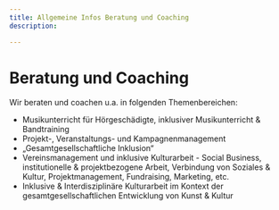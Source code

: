 ```yaml
---
title: Allgemeine Infos Beratung und Coaching
description: 

---
```

# Beratung und Coaching

Wir beraten und coachen u.a. in folgenden Themenbereichen:

* Musikunterricht für Hörgeschädigte, inklusiver Musikunterricht & Bandtraining
* Projekt-, Veranstaltungs- und Kampagnenmanagement
* „Gesamtgesellschaftliche Inklusion“
* Vereinsmanagement und inklusive Kulturarbeit - Social Business, institutionelle & projektbezogene Arbeit, Verbindung von Soziales & Kultur, Projektmanagement, Fundraising, Marketing, etc.
* Inklusive & Interdisziplinäre Kulturarbeit im Kontext der gesamtgesellschaftlichen Entwicklung von Kunst & Kultur
